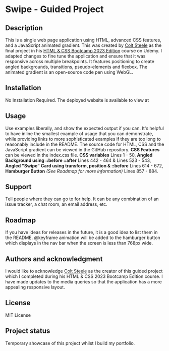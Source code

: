 # Swipe - Guided Project

## Description

This is a single web page application using HTML, advanced CSS features, and a
JavaScript animated gradient. This was created by [Colt Steele](https://github.com/Colt) as the final
project in his
[HTML & CSS Bootcamp 2023 Edition](https://www.udemy.com/course/html-and-css-bootcamp/)
course on Udemy. I adapted changes to fine tune the application and ensure that
it was responsive across multiple breakpoints. It features positioning to create
angled backgrounds, transitions, pseudo-elements and flexbox. The animated
gradient is an open-source code pen using WebGL.

## Installation

No Installation Required.
The deployed website is available to view at 

## Usage

Use examples liberally, and show the expected output if you can. It's helpful to
have inline the smallest example of usage that you can demonstrate, while
providing links to more sophisticated examples if they are too long to
reasonably include in the README.
The source code for HTML, CSS and the JavaScript gradient can be viewed in the GitHub repository.
**CSS Features** can be viewed in the index.css file.
**CSS variables** Lines 1 - 50, **Angled Background using ::before ::after** Lines 442 - 464 & Lines 523 - 543,
**Angled "Swipe" Card using transform, position & ::before** Lines 614 - 672,
**Hamburger Button** *(See Roadmap for more information)* Lines 857 - 884.

## Support

Tell people where they can go to for help. It can be any combination of an issue
tracker, a chat room, an email address, etc.

## Roadmap

If you have ideas for releases in the future, it is a good idea to list them in
the README.
@keyframe animation will be added to the hamburger button which displays in the nav bar when the screen is less than 768px wide.

## Authors and acknowledgment

I would like to acknowledge [Colt Steele](https://github.com/Colt) as the creator of this guided project which I completed during his HTML & CSS 2023 Bootcamp Edition course. I have made updates to the media queries so that the application has a more appealing responsive layout.

## License

MIT License

## Project status

Temporary showcase of this project whilst I build my portfolio.
